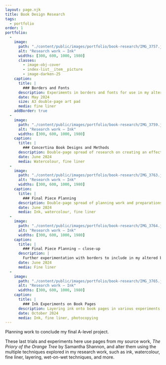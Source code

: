 ```yaml
---
layout: page.njk
title: Book Design Research
tags:
  - portfolio
order: 1
portfolio:
  -
    image:
      path: "./content/public/images/portfolio/book-research/IMG_3757.jpeg"
      alt: "Research work — Ink"
      widths: [300, 600, 1000, 1980]
      classes:
        - image-obj-cover
        - index-list__item__picture
        - image-darken-25
    caption:
      title: |
        ### Borders and Fonts
      description: Experiments in borders and fonts for use in my altered book final piece
      date: May 2024
      size: A3 double-page art pad
      media: fine liner
    addBorder: true
  -
    image:
      path: "./content/public/images/portfolio/book-research/IMG_3759.jpeg"
      alt: "Research work — Ink"
      widths: [300, 600, 1000, 1980]
    caption:
      title: |
        ### Concertina Book Designs and Methods
      description: Double-page spread of research on creating an effective concertina book, using text from my key source material, *The Priory of the Orange Tree* by Samantha Shannon
      date: June 2024
      media: Watercolour, fine liner
  -
    image:
      path: "./content/public/images/portfolio/book-research/IMG_3763.jpeg"
      alt: "Research work — Ink"
      widths: [300, 600, 1000, 1980]
    caption:
      title: |
        ### Final Piece Planning
      description: Double-page spread of planning work and preparations for my final piece, a dramatic altered book using *The Priory of the Orange Tree* by Samantha Shannon
      date: June 2024
      media: Ink, watercolour, fine liner
  -
    image:
      path: "./content/public/images/portfolio/book-research/IMG_3764.jpeg"
      alt: "Research work — Ink"
      widths: [300, 600, 1000, 1980]
    caption:
      title: |
        ### Final Piece Planning — close-up
      description: |
        Further experimentation with borders to include in my altered book
      date: June 2024
      media: Fine liner
  -
    image:
      path: "./content/public/images/portfolio/book-research/IMG_3765.jpeg"
      alt: "Research work — Ink"
      widths: [300, 600, 1000, 1980]
    caption:
      title: |
        ### Ink Experiments on Book Pages
      description: Layering ink onto book pages in various experiments. Experiments with photocopying fine liner work onto book pages already altered with ink.
      date: October 2024
      media: Ink, fine liner, photocopying
---
```


Planning work to conclude my final A-level project.

These last trials and experiments here use pages from my source work, *The Priory of the Orange Tree* by Samantha Shannon, and alter them using the multiple techniques explored in my research work, such as ink, watercolour, fine liner, layering, wet-on-wet techniques, and more.
